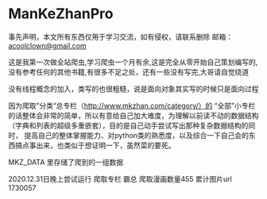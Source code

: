 # ManKeZhanPro
事先声明，本文所有东西仅用于学习交流，如有侵权，请联系删除 邮箱：acoolclown@gmail.com

这是我第一次做全站爬虫,学习爬虫一个月有余,这是完全从零开始自己策划编写的,没有参考任何的其他书籍,有很多不足之处，还有一些没有写完,大哥请自觉绕道

没有线程概念的加入，类写的也很粗糙，说是面向对象其实写的时候只是面向过程

因为爬取”分类“总专栏（http://www.mkzhan.com/category/）的 “全部”小专栏的话整体会非常的简单，所以有意给自己加大难度，为理解以前读不动的数据结构（字典和列表的超级多重嵌套），目的是自己动手尝试写出那种复杂数据结构的同时，
提高自己的整体掌握能力、对python类的熟悉度，以及综合一下自己会的东西搞点事出来，也类似于想证明一下，虽然菜的要死。

MKZ_DATA 里存储了爬到的一组数据 

2020.12.31日晚上尝试运行  爬取专栏 霸总 爬取漫画数量455 累计图片url 1730057

